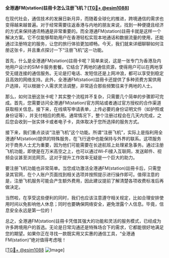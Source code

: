 **全港通FM(station)註冊卡怎么注册飞机？[[TG💪+ @esim1088](https://t.me/s/esim1088)]**

在现代社会，通信技术的发展日新月异，而随着全球化的推进，跨境通信的需求也变得越来越普遍。对于经常需要往返香港与内地的朋友来说，找到一种便捷且经济的方式来保持通讯畅通是非常重要的。而全港通FM(station)註冊卡就是这样一个解决方案。它不仅能够帮助用户在香港轻松实现本地通话和数据流量的使用，还能通过注册特定的服务，让您的旅行体验更加顺畅。今天，我们就来详细聊聊如何注册这张卡，并且重点探讨一下“注册飞机”这一功能。

首先，什么是全港通FM(station)註冊卡呢？简单来说，这是一张专门为香港及内地用户设计的SIM卡服务套餐。它结合了两地的通信资源，使得用户可以在两地享受无缝连接的通信服务。无论是打电话、发短信还是上网冲浪，都可以享受到稳定且高效的网络支持。此外，全港通FM(station)註冊卡还提供了多种资费方案供用户选择，可以根据个人需求灵活调整，非常适合那些频繁往来于两地的人士。

那么，如何注册这张卡呢？其实整个流程并不复杂，只需要几个简单的步骤即可完成。首先，您需要访问全港通FM(station)官方网站或者通过官方授权的合作渠道获取相关信息。接下来，在线填写申请表单，上传必要的身份证明文件（如护照或身份证等），并支付相应的费用。通常情况下，整个注册过程会在几天内完成，之后您会收到一张实体卡或者电子卡，具体取决于您所选择的服务方式。

接下来，我们重点谈谈“注册飞机”这个功能。所谓“注册飞机”，实际上是指利用全港通FM(station)提供的特殊服务，在飞行途中也能保持与外界的联系。这项服务对于商务人士尤为重要，因为他们可能需要在长途航班上处理紧急事务。通过注册飞机功能，即使是在万米高空之上，也可以通过Wi-Fi接入互联网，发送邮件、视频会议甚至浏览网页。这对于提升工作效率无疑是一个巨大的助力。

要注册飞机功能也非常简单。当您成功激活全港通FM(station)註冊卡后，只需登录其官网，在个人账户页面找到相关选项并按照提示进行操作即可。值得注意的是，注册飞机服务可能会产生额外费用，因此建议提前了解清楚各项收费标准后再做决定。

当然啦，在享受这些便利的同时，我们也应该注意遵守相关规定，比如合理安排使用时间以免影响他人休息；同时也要确保网络安全，避免泄露个人信息。毕竟，信息安全永远是第一位的！

总之，全港通FM(station)註冊卡凭借其强大的功能和灵活的服务模式，已经成为许多跨境用户的首选。无论是日常沟通还是特殊场合下的需求，它都能很好地满足您的期望。如果你正在寻找一款既实用又实惠的通信工具，“全港通FM(station)”绝对值得考虑哦！

[[TG💪+ @esim1088](https://t.me/s/esim1088) ![Image](https://i.postimg.cc/4NQfJmqS/Snipaste-2025-05-13-00-14-12.png)]